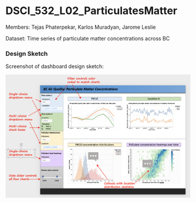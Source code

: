 # DSCI_532_L02_ParticulatesMatter

Members: Tejas Phaterpekar, Karlos Muradyan, Jarome Leslie

Dataset: Time series of particulate matter concentrations across BC

### Design Sketch

Screenshot of dashboard design sketch:


![img](img/2nd_draft_design_sketch.png)


